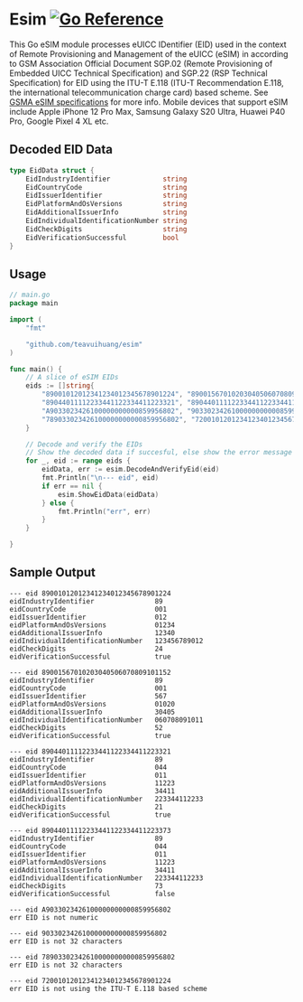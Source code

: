 # Esim [![Go Reference](https://pkg.go.dev/badge/github.com/teavuihuang/esim@v1.1.1.svg)](https://pkg.go.dev/github.com/teavuihuang/esim@v1.1.1)

This Go eSIM module processes eUICC IDentifier (EID) used in the context of Remote Provisioning
and Management of the eUICC (eSIM) in according to GSM Association Official Document
SGP.02 (Remote Provisioning of Embedded UICC Technical Specification) and SGP.22
(RSP Technical Specification) for EID using the ITU-T E.118 (ITU-T Recommendation E.118,
the international telecommunication charge card) based scheme. See [GSMA eSIM specifications](https://www.gsma.com/esim/esim-specification/) for more info. Mobile devices that support eSIM include Apple iPhone 12 Pro Max, Samsung Galaxy S20 Ultra, Huawei P40 Pro, Google Pixel 4 XL etc.


## Decoded EID Data
~~~ go
type EidData struct {
	EidIndustryIdentifier             string
	EidCountryCode                    string
	EidIssuerIdentifier               string
	EidPlatformAndOsVersions          string
	EidAdditionalIssuerInfo           string
	EidIndividualIdentificationNumber string
	EidCheckDigits                    string
	EidVerificationSuccessful         bool
}
~~~


## Usage
~~~ go
// main.go
package main

import (
	"fmt"

	"github.com/teavuihuang/esim"
)

func main() {
	// A slice of eSIM EIDs
	eids := []string{
		"89001012012341234012345678901224", "89001567010203040506070809101152",
		"89044011112233441122334411223321", "89044011112233441122334411223373",
		"A9033023426100000000000859956802", "9033023426100000000000859956802",
		"789033023426100000000000859956802", "72001012012341234012345678901224",
	}

	// Decode and verify the EIDs
	// Show the decoded data if succesful, else show the error message
	for _, eid := range eids {
		eidData, err := esim.DecodeAndVerifyEid(eid)
		fmt.Println("\n--- eid", eid)
		if err == nil {
			esim.ShowEidData(eidData)
		} else {
			fmt.Println("err", err)
		}
	}

}
~~~


## Sample Output
~~~
--- eid 89001012012341234012345678901224
eidIndustryIdentifier               89
eidCountryCode                      001
eidIssuerIdentifier                 012
eidPlatformAndOsVersions            01234       
eidAdditionalIssuerInfo             12340       
eidIndividualIdentificationNumber   123456789012
eidCheckDigits                      24
eidVerificationSuccessful           true

--- eid 89001567010203040506070809101152
eidIndustryIdentifier               89
eidCountryCode                      001
eidIssuerIdentifier                 567
eidPlatformAndOsVersions            01020
eidAdditionalIssuerInfo             30405
eidIndividualIdentificationNumber   060708091011
eidCheckDigits                      52
eidVerificationSuccessful           true

--- eid 89044011112233441122334411223321
eidIndustryIdentifier               89
eidCountryCode                      044
eidIssuerIdentifier                 011
eidPlatformAndOsVersions            11223
eidAdditionalIssuerInfo             34411
eidIndividualIdentificationNumber   223344112233
eidCheckDigits                      21
eidVerificationSuccessful           true

--- eid 89044011112233441122334411223373
eidIndustryIdentifier               89
eidCountryCode                      044
eidIssuerIdentifier                 011
eidPlatformAndOsVersions            11223
eidAdditionalIssuerInfo             34411
eidIndividualIdentificationNumber   223344112233
eidCheckDigits                      73
eidVerificationSuccessful           false

--- eid A9033023426100000000000859956802
err EID is not numeric

--- eid 9033023426100000000000859956802
err EID is not 32 characters

--- eid 789033023426100000000000859956802
err EID is not 32 characters

--- eid 72001012012341234012345678901224
err EID is not using the ITU-T E.118 based scheme
~~~
